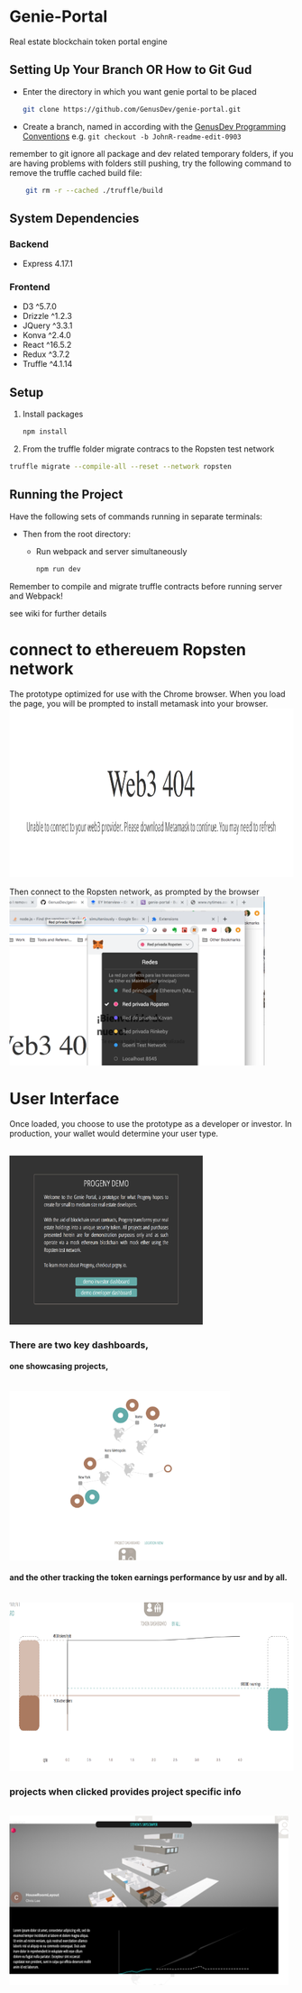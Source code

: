 # Genie-Portal

Real estate blockchain token portal engine

## Setting Up Your Branch OR How to Git Gud

- Enter the directory in which you want genie portal to be placed
  ```bash
  git clone https://github.com/GenusDev/genie-portal.git
  ```
- Create a branch, named in according with the [GenusDev Programming Conventions](https://docs.google.com/document/d/1-PGffrw-B1d9P5A_zfo5gJrW8dK28kqx5j-xxKOMPLY) e.g. `git checkout -b JohnR-readme-edit-0903`

remember to git ignore all package and dev related temporary folders, if you are having problems with folders still pushing, try the following command to remove the truffle cached build file:

```bash
    git rm -r --cached ./truffle/build
```

## System Dependencies

### Backend

- Express 4.17.1

### Frontend

- D3 ^5.7.0
- Drizzle ^1.2.3
- JQuery ^3.3.1
- Konva ^2.4.0
- React ^16.5.2
- Redux ^3.7.2
- Truffle ^4.1.14

## Setup

1. Install packages
   ```bash
   npm install
   ```
2. From the truffle folder migrate contracs to the Ropsten test network

```bash
truffle migrate --compile-all --reset --network ropsten
```

## Running the Project

Have the following sets of commands running in separate terminals:

- Then from the root directory:

  - Run webpack and server simultaneously
    ```bash
    npm run dev
    ```

Remember to compile and migrate truffle contracts before running server and Webpack!

see wiki for further details

# connect to ethereuem Ropsten network

The prototype optimized for use with the Chrome browser.
When you load the page, you will be prompted to install metamask into your browser.
<br>
<img src="https://github.com/GenusDev/genusdev-assets/blob/master/read_me_images/downloadMetaMaskWarning.png" alt="icon" height="300">

Then connect to the Ropsten network, as prompted by the browser
<br>
<img src="https://github.com/GenusDev/genusdev-assets/blob/master/read_me_images/connectingToRopsten.png" alt="icon" height="300">

# User Interface

Once loaded, you choose to use the prototype as a developer or investor. In production, your wallet would determine your user type.

<br>
<img src="https://github.com/GenusDev/genusdev-assets/blob/master/read_me_images/chooseUserType.png" alt="icon" height="300" >

### There are two key dashboards,

#### one showcasing projects,

<br>
<img src="https://github.com/GenusDev/genusdev-assets/blob/master/read_me_images/projectGraph.png" alt="icon" height="300">

#### and the other tracking the token earnings performance by usr and by all.

<br>
<img src="https://github.com/GenusDev/genusdev-assets/blob/master/read_me_images/tokenGraph.png" alt="icon" height="300" >

### projects when clicked provides project specific info

<br>
<img src="https://github.com/GenusDev/genusdev-assets/blob/master/read_me_images/projectSpecificInfo.png" alt="icon" height="300">
